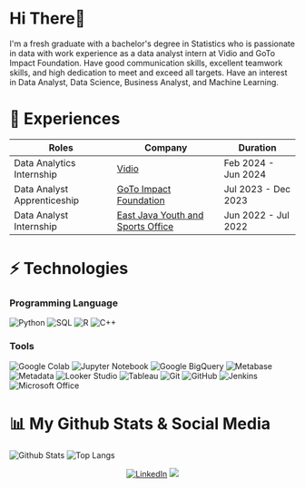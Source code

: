 # Hi There👋

I'm a fresh graduate with a bachelor's degree in Statistics who is passionate in data with work experience as a data analyst intern at Vidio and GoTo Impact Foundation. Have good communication skills, excellent teamwork skills, and high dedication to meet and exceed all targets. Have an interest in Data Analyst, Data Science, Business Analyst, and Machine Learning.

# 🏢 Experiences
| Roles | Company | Duration |
| --- | --- | --- |
| Data Analytics Internship | [Vidio](https://www.vidio.com/) | Feb 2024 - Jun 2024 |
| Data Analyst Apprenticeship| [GoTo Impact Foundation](https://goto-impact.org/) | Jul 2023 - Dec 2023 |
| Data Analyst Internship | [East Java Youth and Sports Office](https://dispora.jatimprov.go.id/) | Jun 2022 - Jul 2022 |

# ⚡ Technologies

### Programming Language
 ![Python](https://img.shields.io/badge/Python-14354C?style=for-the-badge&logo=python&logoColor=white)
 ![SQL](https://img.shields.io/badge/SQL-00758F?style=for-the-badge&logo=mysql&logoColor=white)
 ![R](https://img.shields.io/badge/R-276DC3?style=for-the-badge&logo=r&logoColor=white)
 ![C++](https://img.shields.io/badge/C%2B%2B-00599C?style=for-the-badge&logo=c%2B%2B&logoColor=white)
 
### Tools
![Google Colab](https://img.shields.io/badge/Google%20Colab-F9AB00?style=for-the-badge&logo=google-colab&logoColor=white)
![Jupyter Notebook](https://img.shields.io/badge/Jupyter_Notebook-F37626?style=for-the-badge&logo=jupyter&logoColor=white)
![Google BigQuery](https://img.shields.io/badge/Google%20BigQuery-4285F4?style=for-the-badge&logo=google-cloud&logoColor=white)
![Metabase](https://img.shields.io/badge/Metabase-509EE3?style=for-the-badge&logo=metabase&logoColor=white)
![Metadata](https://img.shields.io/badge/Metadata-00C0A7?style=for-the-badge&logo=data&logoColor=white)
![Looker Studio](https://img.shields.io/badge/Looker%20Studio-4285F4?style=for-the-badge&logo=looker&logoColor=white)
![Tableau](https://img.shields.io/badge/Tableau-E97627?style=for-the-badge&logo=tableau&logoColor=white)
![Git](https://img.shields.io/badge/git-%23F05033.svg?style=for-the-badge&logo=git&logoColor=white)
![GitHub](https://img.shields.io/badge/github-%23121011.svg?style=for-the-badge&logo=github&logoColor=white)
![Jenkins](https://img.shields.io/badge/Jenkins-D24939?style=for-the-badge&logo=jenkins&logoColor=white)
![Microsoft Office](https://img.shields.io/badge/Microsoft%20Office-D83B01?style=for-the-badge&logo=microsoft-office&logoColor=white)



# 📊 My Github Stats & Social Media
![Github Stats](https://github-readme-stats.vercel.app/api?username=berlianilarasati&count_private=true&show_icons=true&include_all_commits=true)
![Top Langs](https://github-readme-stats.vercel.app/api/top-langs/?username=berlianilarasati&hide=TeX&layout=compact)

<div>
  <p align = "center">
<a href="https://www.linkedin.com/in/berlianilarasati/" target="_blank"><img src="https://img.shields.io/badge/LinkedIn-0077B5?style=for-the-badge&logo=linkedin&logoColor=white" alt="LinkedIn"></a>
<a href="mailto:berlianilarasati02@gmail.com"><img src="https://img.shields.io/badge/Gmail-D14836?style=for-the-badge&logo=gmail&logoColor=white"/></a>
  </p>
